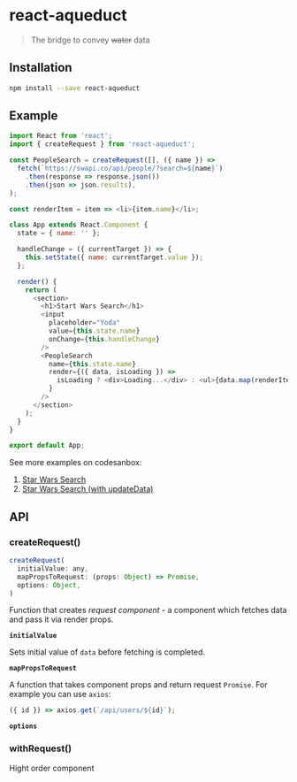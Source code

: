 # react-aqueduct

> The bridge to convey ~~water~~ data

## Installation

```sh
npm install --save react-aqueduct
```

## Example

```js
import React from 'react';
import { createRequest } from 'react-aqueduct';

const PeopleSearch = createRequest([], ({ name }) =>
  fetch(`https://swapi.co/api/people/?search=${name}`)
    .then(response => response.json())
    .then(json => json.results),
);

const renderItem = item => <li>{item.name}</li>;

class App extends React.Component {
  state = { name: '' };

  handleChange = ({ currentTarget }) => {
    this.setState({ name: currentTarget.value });
  };

  render() {
    return (
      <section>
        <h1>Start Wars Search</h1>
        <input
          placeholder="Yoda"
          value={this.state.name}
          onChange={this.handleChange}
        />
        <PeopleSearch
          name={this.state.name}
          render={({ data, isLoading }) =>
            isLoading ? <div>Loading...</div> : <ul>{data.map(renderItem)}</ul>
          }
        />
      </section>
    );
  }
}

export default App;
```

See more examples on codesanbox:

1.  [Star Wars Search](https://codesandbox.io/s/72zwxl9p0)
2.  [Star Wars Search (with updateData)](https://codesandbox.io/s/6v71pwkq7w)

## API

### createRequest()

```js
createRequest(
  initialValue: any,
  mapPropsToRequest: (props: Object) => Promise,
  options: Object,
)
```

Function that creates _request component_ - a component which fetches data and pass it via render props.

**`initialValue`**

Sets initial value of `data` before fetching is completed.

**`mapPropsToRequest`**

A function that takes component props and return request `Promise`. For example you can use `axios`:

```js
({ id }) => axios.get(`/api/users/${id}`);
```

**`options`**

### withRequest()

Hight order component
